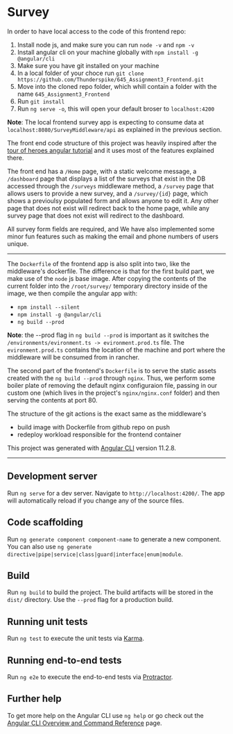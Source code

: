 # Survey

In order to have local access to the code of this frontend repo:

1. Install node js, and make sure you can run `node -v` and `npm -v`
2. Install angular cli on your machine globally with `npm install -g @angular/cli`
3. Make sure you have git installed on your machine
4. In a local folder of your choce run `git clone https://github.com/Thunderspike/645_Assignment3_Frontend.git`
5. Move into the cloned repo folder, which whill contain a folder with the name `645_Assignment3_Frontend`
6. Run `git install`
7. Run `ng serve -o`, this will open your default broser to `localhost:4200`

**Note**: The local frontend survey app is expecting to consume data at `localhost:8080/SurveyMiddleware/api` as explained in the previous section.

The front end code structure of this project was heavily inspired after the [tour of heroes angular tutorial](https://angular.io/tutorial/toh-pt0) and it uses most of the features explained there.

The front end has a `/Home` page, with a static welcome message, a `/dashboard` page that displays a list of the surveys that exist in the DB accessed through the `/surveys` middleware method, a `/survey` page that allows users to provide a new survey, and a `/survey/{id}` page, which shows a previoulsy populated form and allows anyone to edit it. Any other page that does not exist will redirect back to the home page, while any survey page that does not exist will redirect to the dashboard.

All survey form fields are required, and We have also implemented some minor fun features such as making the email and phone numbers of users unique.

---

The `Dockerfile` of the frontend app is also split into two, like the middleware's dockerfile. The difference is that for the first build part, we make use of the `node` js base image. After copying the contents of the current folder into the `/root/survey/` temporary directory inside of the image, we then compile the angular app with:

-   `npm install --silent`
-   `npm install -g @angular/cli`
-   `ng build --prod`

**Note**: the --prod flag in `ng build --prod` is important as it switches the `/environments/evironment.ts -> evironment.prod.ts` file. The `evironment.prod.ts` contains the location of the machine and port where the middleware will be consumed from in rancher.

The second part of the frontend's `Dockerfile` is to serve the static assets created with the `ng build --prod` through `nginx`. Thus, we perform some boiler plate of removing the default nginx configuraion file, passing in our custom one (which lives in the project's `nginx/nginx.conf` folder) and then serving the contents at port 80.

The structure of the git actions is the exact same as the middleware's

-   build image with Dockerfile from github repo on push
-   redeploy workload responsible for the frontend container

This project was generated with [Angular CLI](https://github.com/angular/angular-cli) version 11.2.8.

---

## Development server

Run `ng serve` for a dev server. Navigate to `http://localhost:4200/`. The app will automatically reload if you change any of the source files.

## Code scaffolding

Run `ng generate component component-name` to generate a new component. You can also use `ng generate directive|pipe|service|class|guard|interface|enum|module`.

## Build

Run `ng build` to build the project. The build artifacts will be stored in the `dist/` directory. Use the `--prod` flag for a production build.

## Running unit tests

Run `ng test` to execute the unit tests via [Karma](https://karma-runner.github.io).

## Running end-to-end tests

Run `ng e2e` to execute the end-to-end tests via [Protractor](http://www.protractortest.org/).

## Further help

To get more help on the Angular CLI use `ng help` or go check out the [Angular CLI Overview and Command Reference](https://angular.io/cli) page.
